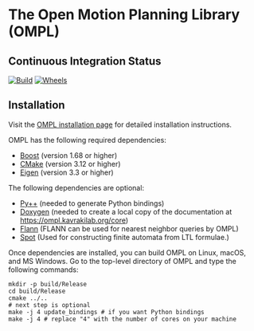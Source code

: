 The Open Motion Planning Library (OMPL)
=======================================

Continuous Integration Status
-----------------------------

[![Build](https://github.com/ompl/ompl/actions/workflows/build.yml/badge.svg?branch=main)](https://github.com/ompl/ompl/actions/workflows/build.yml)
[![Wheels](https://github.com/ompl/ompl/actions/workflows/wheels.yaml/badge.svg?branch=main)](https://github.com/ompl/ompl/actions/workflows/wheels.yaml)

Installation
------------

Visit the [OMPL installation page](https://ompl.kavrakilab.org/core/installation.html) for
detailed installation instructions.

OMPL has the following required dependencies:

* [Boost](https://www.boost.org) (version 1.68 or higher)
* [CMake](https://www.cmake.org) (version 3.12 or higher)
* [Eigen](http://eigen.tuxfamily.org) (version 3.3 or higher)

The following dependencies are optional:

* [Py++](https://github.com/ompl/ompl/blob/main/doc/markdown/installPyPlusPlus.md) (needed to generate Python bindings)
* [Doxygen](http://www.doxygen.org) (needed to create a local copy of the documentation at
  https://ompl.kavrakilab.org/core)
* [Flann](https://github.com/flann-lib/flann/tree/1.9.2) (FLANN can be used for nearest neighbor queries by OMPL)
* [Spot](http://spot.lrde.epita.fr) (Used for constructing finite automata from LTL formulae.)

Once dependencies are installed, you can build OMPL on Linux, macOS,
and MS Windows. Go to the top-level directory of OMPL and type the
following commands:

    mkdir -p build/Release
    cd build/Release
    cmake ../..
    # next step is optional
    make -j 4 update_bindings # if you want Python bindings
    make -j 4 # replace "4" with the number of cores on your machine
